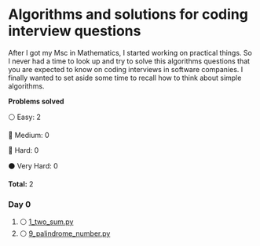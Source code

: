 # Algorithms and solutions for coding interview questions

After I got my Msc in Mathematics, I started working on practical things.
So I never had a time to look up and try to solve this algorithms questions 
that you are expected to know on coding interviews in software companies.
I finally wanted to set aside some time to recall how to think about simple algorithms.


**Problems solved**


:white_circle: Easy: 2

:large_blue_circle: Medium: 0

:red_circle: Hard: 0

:black_circle: Very Hard: 0

__Total:__ 2

### Day 0 

1. :white_circle: [1_two_sum.py](leetCode/1_two_sum.py)
2. :white_circle: [9_palindrome_number.py](leetCode/9_palindrome_number.py)
